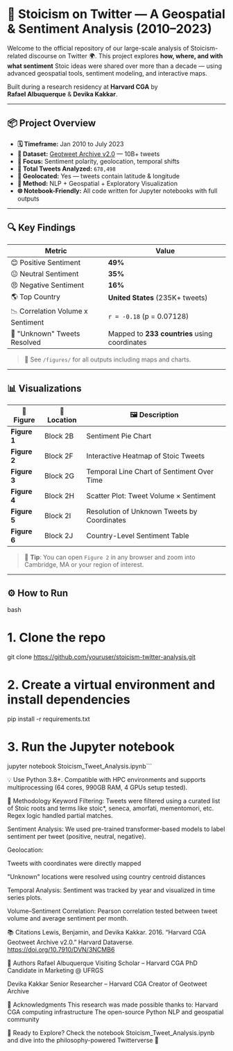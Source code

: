 # 🧠 Stoicism on Twitter — A Geospatial & Sentiment Analysis (2010–2023)

Welcome to the official repository of our large-scale analysis of Stoicism-related discourse on Twitter 🌍. This project explores **how, where, and with what sentiment** Stoic ideas were shared over more than a decade — using advanced geospatial tools, sentiment modeling, and interactive maps. 

Built during a research residency at **Harvard CGA** by  
**Rafael Albuquerque** & **Devika Kakkar**.

---

## 📦 Project Overview

- **🗓️ Timeframe:** Jan 2010 to July 2023  
- **🧵 Dataset:** [Geotweet Archive v2.0](https://doi.org/10.7910/DVN/3NCMB6) — 10B+ tweets  
- **🧭 Focus:** Sentiment polarity, geolocation, temporal shifts  
- **🧮 Total Tweets Analyzed:** `678,498`  
- **📍 Geolocated:** Yes — tweets contain latitude & longitude  
- **🧪 Method:** NLP + Geospatial + Exploratory Visualization  
- **🌐 Notebook-Friendly:** All code written for Jupyter notebooks with full outputs  

---

## 🔍 Key Findings

| Metric | Value |
|--------|-------|
| 😊 Positive Sentiment | **49%** |
| 😐 Neutral Sentiment | **35%** |
| 😠 Negative Sentiment | **16%** |
| 🌎 Top Country | **United States** (235K+ tweets) |
| 📉 Correlation Volume x Sentiment | `r = -0.18` (p = 0.07128) |
| 🧭 "Unknown" Tweets Resolved | Mapped to **233 countries** using coordinates |

> 🔁 See `/figures/` for all outputs including maps and charts.

---

## 📊 Visualizations

| 🔢 Figure | 📍 Location | 🖼️ Description |
|----------|-------------|----------------|
| **Figure 1** | Block 2B | Sentiment Pie Chart |
| **Figure 2** | Block 2F | Interactive Heatmap of Stoic Tweets |
| **Figure 3** | Block 2G | Temporal Line Chart of Sentiment Over Time |
| **Figure 4** | Block 2H | Scatter Plot: Tweet Volume × Sentiment |
| **Figure 5** | Block 2I | Resolution of Unknown Tweets by Coordinates |
| **Figure 6** | Block 2J | Country-Level Sentiment Table |

> 📌 **Tip**: You can open `Figure 2` in any browser and zoom into Cambridge, MA or your region of interest.

---

## ⚙️ How to Run

bash
# 1. Clone the repo
git clone https://github.com/youruser/stoicism-twitter-analysis.git

# 2. Create a virtual environment and install dependencies
pip install -r requirements.txt

# 3. Run the Jupyter notebook
jupyter notebook Stoicism_Tweet_Analysis.ipynb```



💡 Use Python 3.8+. Compatible with HPC environments and supports multiprocessing (64 cores, 990GB RAM, 4 GPUs setup tested).


🧠 Methodology
Keyword Filtering:
Tweets were filtered using a curated list of Stoic roots and terms like stoic*, seneca, amorfati, mementomori, etc. Regex logic handled partial matches.

Sentiment Analysis:
We used pre-trained transformer-based models to label sentiment per tweet (positive, neutral, negative).

Geolocation:

Tweets with coordinates were directly mapped

"Unknown" locations were resolved using country centroid distances

Temporal Analysis:
Sentiment was tracked by year and visualized in time series plots.

Volume–Sentiment Correlation:
Pearson correlation tested between tweet volume and average sentiment per month.

📚 Citations
Lewis, Benjamin, and Devika Kakkar. 2016. “Harvard CGA Geotweet Archive v2.0.” Harvard Dataverse. https://doi.org/10.7910/DVN/3NCMB6

👥 Authors
Rafael Albuquerque
Visiting Scholar – Harvard CGA
PhD Candidate in Marketing @ UFRGS

Devika Kakkar
Senior Researcher – Harvard CGA
Creator of Geotweet Archive




🌟 Acknowledgments
This research was made possible thanks to:
Harvard CGA computing infrastructure
The open-source Python NLP and geospatial community




🚀 Ready to Explore?
Check the notebook Stoicism_Tweet_Analysis.ipynb and dive into the philosophy-powered Twitterverse 🌌

